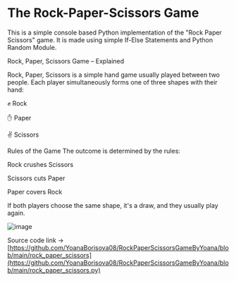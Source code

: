 # The Rock-Paper-Scissors Game
This is a simple console based Python implementation of the "Rock Paper Scissors" game. 
It is made using simple If-Else Statements and Python Random Module. 

Rock, Paper, Scissors Game – Explained

Rock, Paper, Scissors is a simple hand game usually played between two people. Each player simultaneously forms one of three shapes with their hand:

✊ Rock

✋ Paper

✌️ Scissors

Rules of the Game
The outcome is determined by the rules:

Rock crushes Scissors

Scissors cuts Paper

Paper covers Rock

If both players choose the same shape, it's a draw, and they usually play again.

![image](https://github.com/user-attachments/assets/34f3958e-d61e-41bb-bd2b-ea824526a195)



Source code link -> [https://github.com/YoanaBorisova08/RockPaperScissorsGameByYoana/blob/main/rock_paper_scissors](https://github.com/YoanaBorisova08/RockPaperScissorsGameByYoana/blob/main/rock_paper_scissors.py)

